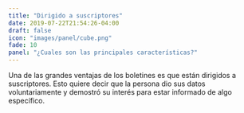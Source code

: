 ```yaml
---
title: "Dirigido a suscriptores"
date: 2019-07-22T21:54:26-04:00
draft: false
icon: "images/panel/cube.png"
fade: 10
panel: "¿Cuales son las principales características?"
---
```

Una de las grandes ventajas de los boletines es que están dirigidos a suscriptores. Esto quiere decir que la persona dio sus datos voluntariamente y demostró su interés para estar informado de algo específico.
